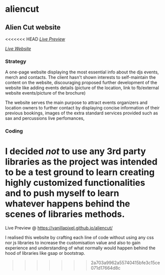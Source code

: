 # aliencut

## Alien Cut website

<<<<<<< HEAD
[_Live Preview_](https://vanillapixel.github.io/aliencut/)

[_Live Website_](https://www.aliencut.com/)

### Strategy

A one-page website displaying the most essential info about the djs events, merch and contacts.
The client hasn't shown interests to self-maintain the content on the website, discouraging proposed further development of the website like adding events details (picture of the location, link to fb/external website events/picture of the brochure)

The website serves the main purpose to attract events organizers and location owners to further contact by displaying concise information of their previous bookings, images of the extra standard services provided such as sax and percussions live perfomances,

### Coding

I decided _not_ to use any 3rd party libraries as the project was intended to be a test ground to learn creating highly customized functionalities and to push myself to learn whatever happens behind the scenes of libraries methods.
=======
Live Preview @ https://vanillapixel.github.io/aliencut/

I realised this website by crafting each line of code without using any css nor js libraries to increase the customisation value and also to gain experience and understanding of what normally would happen behind the hood of libraries like gsap or bootstrap. 
>>>>>>> 2a703a9962a55740415bfe3c15ce071d17664d8c
